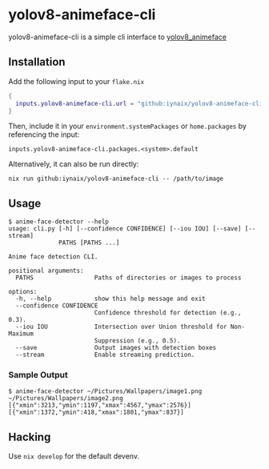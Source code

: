 # yolov8-animeface-cli

yolov8-animeface-cli is a simple cli interface to [yolov8_animeface](https://github.com/Fuyucch1/yolov8_animeface/)

## Installation

Add the following input to your `flake.nix`
```nix
{
  inputs.yolov8-animeface-cli.url = "github:iynaix/yolov8-animeface-cli";
}
```

Then, include it in your `environment.systemPackages` or `home.packages` by referencing the input:

```
inputs.yolov8-animeface-cli.packages.<system>.default
```

Alternatively, it can also be run directly:

```
nix run github:iynaix/yolov8-animeface-cli -- /path/to/image
```

## Usage

```console
$ anime-face-detector --help
usage: cli.py [-h] [--confidence CONFIDENCE] [--iou IOU] [--save] [--stream]
              PATHS [PATHS ...]

Anime face detection CLI.

positional arguments:
  PATHS                 Paths of directories or images to process

options:
  -h, --help            show this help message and exit
  --confidence CONFIDENCE
                        Confidence threshold for detection (e.g., 0.3).
  --iou IOU             Intersection over Union threshold for Non-Maximum
                        Suppression (e.g., 0.5).
  --save                Output images with detection boxes
  --stream              Enable streaming prediction.
```

### Sample Output
```console
$ anime-face-detector ~/Pictures/Wallpapers/image1.png ~/Pictures/Wallpapers/image2.png
[{"xmin":3213,"ymin":1197,"xmax":4567,"ymax":2576}]
[{"xmin":1372,"ymin":418,"xmax":1801,"ymax":837}]
```

## Hacking
Use `nix develop` for the default devenv.
